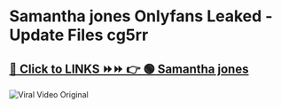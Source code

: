 
 # Samantha jones Onlyfans Leaked - Update Files cg5rr

## <h2><a href="https://clipsfans.com/Samantha_jones&ref=git">🔗 Click to LINKS ⏩⏩ 👉 🟢 Samantha jones </a></h2>

<a href="https://clipsfans.com/Samantha_jones&ref=git" rel="nofollow" data-target="animated-image.originalLink"><img src="https://i.ibb.co.com/xMMVF88/686577567.gif" alt="Viral Video Original" style="max-width: 100%; display: inline-block;" data-target="animated-image.originalImage"></a>

